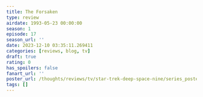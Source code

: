 ```yaml
---
title: The Forsaken
type: review
airdate: 1993-05-23 00:00:00
season: 1
episode: 17
season_url: ''
date: 2023-12-10 03:35:11.269411
categories: [reviews, blog, tv]
draft: true
rating: 0
has_spoilers: false
fanart_url: ''
poster_url: /thoughts/reviews/tv/star-trek-deep-space-nine/series_poster.jpg
tags: []
---
```


